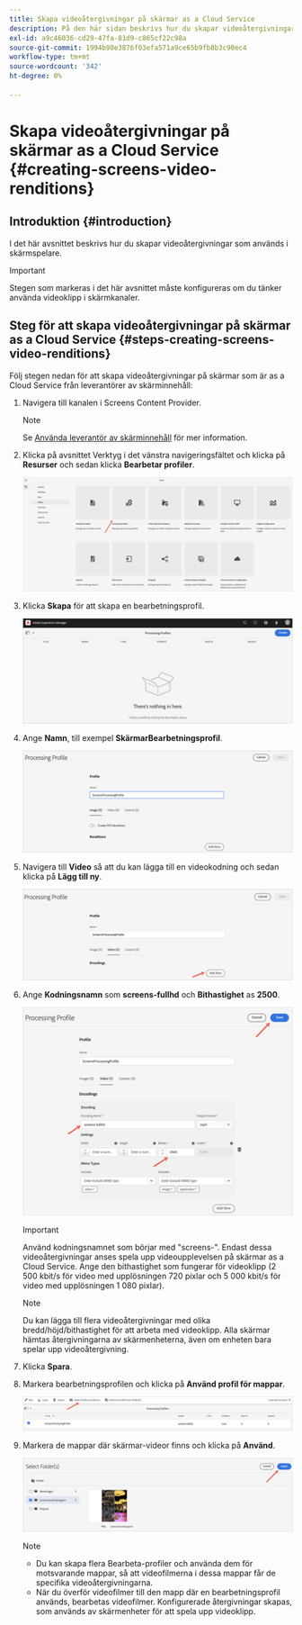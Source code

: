 ```yaml
---
title: Skapa videoåtergivningar på skärmar as a Cloud Service
description: På den här sidan beskrivs hur du skapar videoåtergivningar på skärmar as a Cloud Service.
exl-id: a9c46036-cd29-47fa-81d9-c865cf22c98a
source-git-commit: 1994b90e3876f03efa571a9ce65b9fb8b3c90ec4
workflow-type: tm+mt
source-wordcount: '342'
ht-degree: 0%

---
```


# Skapa videoåtergivningar på skärmar as a Cloud Service {#creating-screens-video-renditions}

## Introduktion {#introduction}

I det här avsnittet beskrivs hur du skapar videoåtergivningar som används i skärmspelare.

>[!IMPORTANT]
>Stegen som markeras i det här avsnittet måste konfigureras om du tänker använda videoklipp i skärmkanaler.

## Steg för att skapa videoåtergivningar på skärmar as a Cloud Service {#steps-creating-screens-video-renditions}

Följ stegen nedan för att skapa videoåtergivningar på skärmar som är as a Cloud Service från leverantörer av skärminnehåll:

1. Navigera till kanalen i Screens Content Provider.

   >[!NOTE]
   >Se [Använda leverantör av skärminnehåll](https://experienceleague.adobe.com/docs/experience-manager-cloud-service/content/screens-as-cloud-service/configure-screens-cloud/using-screens-content-provider.html?lang=en#screens-content-provider) för mer information.

1. Klicka på avsnittet Verktyg i det vänstra navigeringsfältet och klicka på **Resurser** och sedan klicka **Bearbetar profiler**.

   ![Klicka på Bearbeta profiler](/help/screens-cloud/assets/configure/screens-cp-3.png)

1. Klicka **Skapa** för att skapa en bearbetningsprofil.

   ![Klicka på Skapa](/help/screens-cloud/assets/configure/screens-video-2.png)

1. Ange **Namn**, till exempel **SkärmarBearbetningsprofil**.

   ![](/help/screens-cloud/assets/configure/screens-video-3.png)

1. Navigera till **Video** så att du kan lägga till en videokodning och sedan klicka på **Lägg till ny**.

   ![](/help/screens-cloud/assets/configure/screens-video-4a.png)

1. Ange **Kodningsnamn** som **screens-fullhd** och **Bithastighet** as **2500**.

   ![](/help/screens-cloud/assets/configure/screens-video-4.png)

   >[!IMPORTANT]
   >Använd kodningsnamnet som börjar med &quot;screens-&quot;. Endast dessa videoåtergivningar anses spela upp videoupplevelsen på skärmar as a Cloud Service. Ange den bithastighet som fungerar för videoklipp (2 500 kbit/s för video med upplösningen 720 pixlar och 5 000 kbit/s för video med upplösningen 1 080 pixlar).

   >[!NOTE]
   >Du kan lägga till flera videoåtergivningar med olika bredd/höjd/bithastighet för att arbeta med videoklipp. Alla skärmar hämtas återgivningarna av skärmenheterna, även om enheten bara spelar upp videoåtergivning.

1. Klicka **Spara**.

1. Markera bearbetningsprofilen och klicka på **Använd profil för mappar**.

   ![Använd profil i mapp](/help/screens-cloud/assets/configure/screens-video-5.png)

1. Markera de mappar där skärmar-videor finns och klicka på **Använd**.

   ![Klicka på Använd](/help/screens-cloud/assets/configure/screens-video-6.png)

   >[!NOTE]
   >
   >* Du kan skapa flera Bearbeta-profiler och använda dem för motsvarande mappar, så att videofilmerna i dessa mappar får de specifika videoåtergivningarna.
   >* När du överför videofilmer till den mapp där en bearbetningsprofil används, bearbetas videofilmer. Konfigurerade återgivningar skapas, som används av skärmenheter för att spela upp videoklipp.
